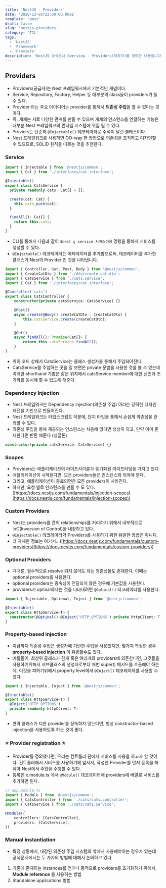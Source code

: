 ```yaml
---
title: 'NestJS - Providers'
date: '2020-12-05T22:00:00.000Z'
template: 'post'
draft: false
slug: 'nestjs-providers'
category: 'TIL'
tags:
  - 'NestJS'
  - 'Framework'
  - 'Proviers'
description: 'NestJS 공식문서 Overview - Providers(제공자)를 정리한 내용입니다.'
---
```


## Providers

- Providers(공급자)는 Nest 프레임워크에서 기본적인 개념이다.
- Service, Repository, Factory, Helper 등 대부분의 class들이 providers가 될 수 있다.
- Provider 라는 주요 아이디어는 provider를 통해서 **의존성 주입**을 할 수 있다는 것이다.
- 즉, 개체는 서로 다양한 관계를 만들 수 있으며 개체의 인스턴스를 연결하는 기능은 대부분 Nest 프레임워크의 런타임 시스템에 위임 될 수 있다.
- Proviers는 단순히 `@Injectable()` 데코레이터로 주석이 달린 클래스이다.
- Nest 프레임워크를 사용하면 OO-way 한 방법으로 의존성을 조직하고 디자인할 수 있으므로, SOLID 원칙을 따르는 것을 추천한다.

### Service

```ts
import { Injectable } from '@nestjs/common';
import { Cat } from './interfaces/cat.interface';

@Injectable()
export class CatsService {
  private readonly cats: Cat[] = [];

  create(cat: Cat) {
    this.cats.push(cat);
  }

  findAll(): Cat[] {
    return this.cats;
  }
}
```

- CLI를 통해서 다음과 같이 `$nest g service 서비스이름` 명령을 통해서 서비스를 생성할 수 있다.
- `@Injectable()` 데코레이터는 메타데이터를 추가함으로써, 데코레이터를 추가한 클래스가 Nest의 Provider 인 것을 나타냅니다.

```ts
import { Controller, Get, Post, Body } from '@nestjs/common';
import { CreateCatDto } from './dto/create-cat.dto';
import { CatsService } from './cats.service';
import { Cat } from './interfaces/cat.interface';

@Controller('cats')
export class CatsController {
	constructor(private catsService: CatsService) {}

	@Post()
	async create(@Body() createCatDto:: CreateCatDto) {
		this.catsService.create(createCatDto);
	}

	@Get()
	async findAll(): Promise<Cat[]> {
		return this.catsService.findAll();
	}
}
```

- 위의 코드 상에서 CatsService는 클래스 생성자를 통해서 주입되어진다.
- CatsService를 주입하는 곳을 잘 보면은 private 문법을 사용한 것을 볼 수 있는데 이러한 shorthand 기법은 같은 위치에서 catsService member에 대한 선언과 초기화를 동시에 할 수 있도록 해준다.

### Dependency Injection

- Nest 프레임워크는 Dependency injection(의존성 주입) 이라는 강력한 디자인 패턴을 기반으로 만들어진다.
- Nest 프레임워크는 타입스크립트 덕분에, 단지 타입을 통해서 손쉽게 의존성을 관리할 수 있다.
- 의존성 주입을 통해 제공되는 인스턴스는 처음에 없다면 생성이 되고, 만약 이미 존재한다면 반환 해준다 (싱글톤)

```ts
constructor(private catsService: CatsService) {}
```

### Scopes

- Providers는 애플리케이션의 라이프사이클과 동기화된 라이프타임을 가지고 있다.
- 애플리케이션이 시작된다면, 모든 providers들은 인스턴스화 되어야 한다.
- 그리고, 애플리케이션이 종료되면은 모든 providers이 사라진다.
- 하지만, 요청 별로 인스턴스를 만들 수 도 있다. ([https://docs.nestjs.com/fundamentals/injection-scopes](https://docs.nestjs.com/fundamentals/injection-scopes))

### Custom Providers

- Nest는 providers를 간의 relationships를 처리하기 위해서 내부적으로 IoC(Inversion of Control)을 내장하고 있다.
- `@Injectable()` 데코레이터가 Providers를 사용하기 위한 유일한 방법은 아니다.
- 더 자세한 정보는 여기서.. ([https://docs.nestjs.com/fundamentals/custom-providers](https://docs.nestjs.com/fundamentals/custom-providers))

### Optional Providers

- 때때론, 필수적으로 resolve 되지 않아도 되는 의존성들도 존재한다. 이때는 optional providers를 사용한다.
- optional providers는 종속성이 전달되지 않은 경우에 기본값을 사용한다.
- providers가 optinal하다는 것을 나타내려면 `@Optinal()` 데코레이터를 사용한다.

```ts
import { Injectable, Optional, Inject } from '@nestjs/common';

@Injectable()
export class HttpService<T> {
  constructor(@Optinal() @Inject('HTTP_OPTIONS') private httpClient: T) {}
}
```

### Property-based injection

- 지금까지 의존성 주입은 생성자에 기반한 주입을 사용했지만, 몇가지 특정한 경우 **property-based injection** 이 유용할수도 있다.
- 예를들어, 최상위 클래스가 한개 혹은 여러개의 providers에 의존한다면, 그것들을 사용하기위해서 서브클래스의 생성자로부터 매번 super() 메서드를 호출해야 하는데, 이것을 피하기위해서 property level에서 `@Inject()` 데코레이터를 사용할 수 있다.

```ts
import { Injectable, Inject } from '@nestjs/common';

@Injectable()
export class HttpService<T> {
  @Inject('HTTP_OPTIONS')
  private readonly httpClient: T;
}
```

- 만약 클래스가 다른 provider를 상속하지 않는다면, 항상 constructor-based injection을 사용하도록 하는 것이 좋다.

### ⭐️ Provider registration ⭐️

- Provider를 정의했다면, 우리는 컨트롤러 단에서 서비스를 사용을 하고자 할 것이다. 컨트롤러에서 서비스를 사용하기에 앞서서, 작성한 Provider를 먼저 등록을 해줘야 Nest에서 주입을 수행할 수 있다.
- 등록은 x.module.ts 에서 `@Module()` 데코레이터에 providers에 배열로 서비스를 추가하면 된다.

```ts
// app.module.ts
import { Module } from '@nestjs/common';
import { CatsController } from './cats/cats.controller';
import { CatsService } from './cats/cats.service';

@Module({
	controllers: [CatsController],
	providers: [CatsService],
})
```

### Manual instantiation

- 특정 상황에서, 내장된 의존성 주입 시스템의 밖에서 사용해야하는 경우가 있는데 공식문서에서는 두 가지의 방법에 대해서 논의하고 있다.

1. 기존에 존재하는 instances를 얻거나 동적으로 providers를 초기화하기 위해서, **Module reference** 를 사용하는 방법
2. Standalone applications 방법
